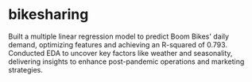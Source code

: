 # bikesharing
Built a multiple linear regression model to predict Boom Bikes' daily demand, optimizing features and achieving an R-squared of 0.793. Conducted EDA to uncover key factors like weather and seasonality, delivering insights to enhance post-pandemic operations and marketing strategies.
